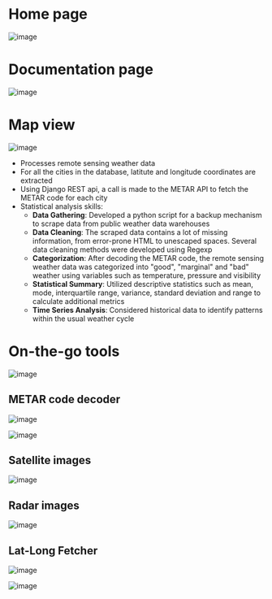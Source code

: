 # Home page
![image](https://github.com/user-attachments/assets/fbe9d743-6b7f-439b-8d03-0de00cca6a85)

# Documentation page
![image](https://github.com/user-attachments/assets/7e5c0e39-2ed2-4196-bd92-60a83a0037f7)

# Map view
![image](https://github.com/user-attachments/assets/b0ec6644-52d8-4aae-ac84-71f5b0a5fcab)  
- Processes remote sensing weather data
- For all the cities in the database, latitute and longitude coordinates are extracted
- Using Django REST api, a call is made to the METAR API to fetch the METAR code for each city
- Statistical analysis skills:
    - **Data Gathering**: Developed a python script for a backup mechanism to scrape data from public weather data warehouses
    - **Data Cleaning**: The scraped data contains a lot of missing information, from error-prone HTML to unescaped spaces. Several data cleaning methods were developed using Regexp
    - **Categorization**: After decoding the METAR code, the remote sensing weather data was categorized into "good", "marginal" and "bad" weather using variables such as temperature, pressure and visibility
    - **Statistical Summary**: Utilized descriptive statistics such as mean, mode, interquartile range, variance, standard deviation and range to calculate additional metrics
    - **Time Series Analysis**: Considered historical data to identify patterns within the usual weather cycle

# On-the-go tools
![image](https://github.com/user-attachments/assets/40d98edf-ff66-46fe-ad13-185a371ce312)  

## METAR code decoder
![image](https://github.com/user-attachments/assets/9d122034-230b-42fb-a04a-49f83525cbb0)

![image](https://github.com/user-attachments/assets/7a0f5801-7889-4b9d-895d-344d25088297)

## Satellite images
![image](https://github.com/user-attachments/assets/9ea180b5-8cce-4407-bf7e-40fce3564dcb)

## Radar images
![image](https://github.com/user-attachments/assets/61c44ed5-ce4d-44a9-a9bf-e42e8f5c1e0c)

## Lat-Long Fetcher
![image](https://github.com/user-attachments/assets/e8c3729a-0eef-46d5-845a-454aec8aacde)

![image](https://github.com/user-attachments/assets/d6a46975-c44c-4b40-98f7-a3324c692f21)
